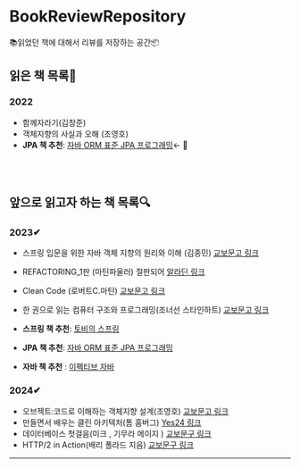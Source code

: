# BookReviewRepository
📚읽었던 책에 대해서 리뷰를 저장하는 공간📦


## 읽은 책 목록📖
### 2022
 -  함께자라기(김창준) 
 -  객체지향의 사실과 오해 (조영호) 
 - **JPA 책 추천**:  [자바 ORM 표준 JPA 프로그래밍](http://www.yes24.com/Product/Goods/19040233)← 👀

<br></br>
## 앞으로 읽고자 하는 책 목록🔍
###  2023✔
 - 스프링 입문을 위한 자바 객체 지향의 원리와 이해 (김종민)  [교보문고 링크](http://www.kyobobook.co.kr/product/detailViewKor.laf?ejkGb=KOR&mallGb=KOR&barcode=9788998139940&orderClick=LAG&Kc=)
 - REFACTORING_1판 (마틴파울러)  절판되어 [알라딘 링크](https://www.aladin.co.kr/shop/wproduct.aspx?ItemId=20793053)

 - Clean Code (로버트C.마틴)
  [교보문고 링크](http://www.kyobobook.co.kr/product/detailViewKor.laf?mallGb=KOR&barcode=9788966260959)     
 - 한 권으로 읽는 컴퓨터 구조와 프로그래밍(조너선 스타인하트)
   [교보문고 링크](http://www.kyobobook.co.kr/product/detailViewKor.laf?mallGb=KOR&barcode=9791189909284) 

 - **스프링 책 추천**: [토비의 스프링](http://www.yes24.com/Product/Goods/7516911)
 - **JPA 책 추천**:  [자바 ORM 표준 JPA 프로그래밍](http://www.yes24.com/Product/Goods/19040233)
 - **자바 책 추천** : [이펙티브 자바](http://www.yes24.com/Product/Goods/65551284)
### 2024✔
 - 오브젝트:코드로 이해하는 객체지향 설계(조영호)
  [교보문고 링크](http://www.kyobobook.co.kr/product/detailViewKor.laf?ejkGb=KOR&mallGb=KOR&barcode=9791158391409&orderClick=LAG&Kc=)
 - 만들면서 배우는 클린 아키텍처(톰 홈버그)
   [Yes24 링크](http://www.yes24.com/Product/Goods/105138479)
 - 데이터베이스 첫걸음(미크 , 기무라 메이지 )
 [교보문구 링크](http://www.kyobobook.co.kr/product/detailViewKor.laf?ejkGb=KOR&mallGb=KOR&barcode=9788968487316&orderClick=LAG&Kc=)
 - HTTP/2 in Action(배리 폴라드 지음)
  [교보문구 링크](http://www.kyobobook.co.kr/product/detailViewKor.laf?ejkGb=KOR&mallGb=KOR&barcode=9791161754475&orderClick=LIZ&Kc=)

---
